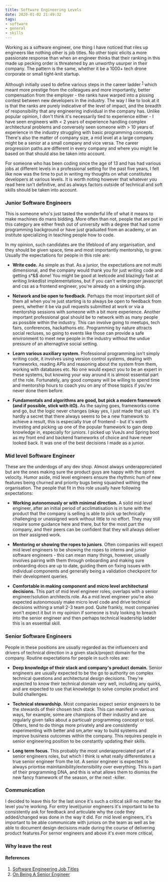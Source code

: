 ```yaml
---
title: Software Engineering Levels
date: 2020-01-02 21:49:32
tags: 
- software
- general
- skills
---
```


Working as a software engineer, one thing I have noticed that riles up engineers like nothing other is job  titles. No other topic elicits a more passionate response than when an engineer thinks that their ranking in this made up pecking order is threatened by an unworthy usurper in their company. The pattern is the same, whether it be a 1000+ tech drone corporate or small tight-knit startup. 

Although initially used to define various steps in the career ladder <sup><a href="https://www.coderhood.com/software-engineering-job-titles/">1</a></sup> which meant more prestige from the colleagues and more importantly, better compensation from the employer - the ranks have warped into a pissing contest between new developers in the industry. The way I like to look at it is that the ranks are purely indicative of the level of impact, and the breadth of responsibility that any engineering individual in the company has. Unlike popular opinion, I don't think it's necessarily tied to experience either - I have seen engineers with < 2 years of experience handling complex architectural problems and conversely seen someone with > 10 years of experience in the industry struggling with basic programming concepts. There's also the matter of company size, a mid level at a large company might be a senior at a small company and vice versa. The career progression paths are different in every company and where you might lie based on that should also be taken into account.

For someone who has been coding since the age of 13 and has had various jobs at different levels in a professional setting for the past five years, I felt like now was the time to put in writing my thoughts on what constitutes developers at various levels. It is worth noting however that whatever you read here isn't definitive, and as always factors outside of technical and soft skills should be taken into account. 


### Junior Software Engineers

This is someone who's just tasted the wonderful life of what it means to make machines do mans bidding. More often than not, people that are put in this category are either fresh out of university with a degree that had some programming background or have just graduated from an academy, or an institute specializing in teaching people how to code.

In my opinion, such candidates are the lifeblood of any organisation, and they should be given space, time and most importantly mentorship, to grow. Usually the expectations for people in this role are:

- **Write code.** As simple as that. As a junior, the expectations are not multi dimensional, and the company would thank you for just writing code and getting s*&$ done! You might be good at leetcode and blazingly fast at writing linkedlist implementations, but if you can't write proper javascript and css as a frontend engineer, you're already on a sinking ship. 

- **Network and be open to feedback.** Perhaps the most important skill of them all when you're just starting is to always be open to feedback from peers, whether it be via pull requests submitted at work or via a mentorship sessions with someone with a bit more experience. Another important professional goal should be to network with as many people as possible within the industry. This can involve going to meetups, tech fairs, conferences, hackathons etc. Programming by nature attracts social recluses, so going to events like those can provide a safe environment to meet new people in the industry without the undue pressure of an alternagtive social setting.
  
- **Learn various auxiliary system.** Professional programming isn't simply writing code, it involves using version control systems, dealing with frameworks, reading APIs and reasoning about the system from them, working with databases etc. No one would expect you to be an expert in these systems, but knowing your way around it is almost essential part of the role. Fortunately, any good company will be willing to spend time and mentorship hours to coach you on any of those topics if you'ev never done them before.

- **Fundamentals and algorithms are good, but pick a modern framework (and if possible, stick with itΩ).** As the saying goes, frameworks come and go, but the logic never changes (okay yes, I just made that up). It's hardly a secret that there always seems to be a new framework to achieve a result, this is especially true of frontend - but it's worth investing and picking up one of the popular framework to gain deep knowledge in, especially for juniors. I picked up VueJs and Spring boot as my front end and backend frameworks of choice and have never looked back. It was one of the best decisions I made as a junior.

### Mid level Software Engineer

These are the underdogs of any dev shop. Almost always underappreciated but are the ones making sure the product guys are happy with the sprint velocity. Humor aside, mid level engineers ensure the rhythmic hum of new features being churned and priority bugs being squashed withing the organisation. The people that fit in this role usually have following expectations:

- **Working autonomously or with minimal direction.** A solid mid level engineer, after an initial period of acclimatisation is in tune with the product that the company is selling is able to pick up technically challenging or unassigned work without little to no effort. They may still require some guidance here and there, but for the most part the company, and their peers can be confident that they will always deliver on their assigned work.  

- **Mentoring or showing the ropes to juniors**. Often companies will expect mid level engineers to be showing the ropes to interns and junior software engineers - this can mean many things, however, usually involves pairing with them through onboarding and making sure onboarding docs are up to date, guiding them on fixing issues with individual components and generally being a validation checkpoint for their development queries.

- **Comfortable in making component and micro level architectural decisions.** This part of mid level engineer roles, overlaps with a senior engineer/solution architects role. As a mid level engineer you're also expected autonomously make micro level code and drive technical decisions withing a small 2-3 team pod. Quite frankly, most companies won't expect it but in my opinion if someone is truly looking to breach into the senior engineer and then perhaps technical leadership ladder this is an essential skill.

### Senior Software Engineers

People in these positions are usually regarded as the influencers and drivers of technical direction in a given stack/project domain for the company. Routine expectations for people in such roles are:

- **Deep knowledge of their stack and company's product domain.** Senior engineers are usually expected to be the go to authority on complex technical questions and architectural design decisions. They're expected to know their technical domain very well, including any quirks, and are expected to use that knowledge to solve complex product and build challenges.

- **Technical stewardship.** Most companies expect senior engineers to be the stewards of their chosen tech stack. This can manifest in various ways, for example, some are champions of their industry and are regularly given talks about a particualr programming concept or tool. Others, tend to do things more privately and are consistently experimenting with better and sm,arter way to build systems and improve business outcomes within the company. This requires people in senior engineering position to be constantly updating their skills.

- **Long term focus.** This probably the most underappreciated part of a senior engineers roles, but which I think is what really differentiates a true senior engineer from the lot. A senior engineer is expected to always priortise mainitainibility/extensibility over everything. This is part of their programming DNA, and this is what allows them to dismiss the new fancy framework of the season, or the next <pick a programming language>-killer. 


### Communication

I decided to leave this for the last since it's such a critical skill no matter the level you're working. For entry level/junior engineers it's important to be to consistently ask for feedback and articulate why the code they added/changed was done in the way it did. For mid level engineers, it's important to be able communicate with  juniors on the team as well as be able to document design decisions made during the course of delivering product features.For sernor engineers and above it's even more critical, 


### Why leave the rest



#### References
1. [Software Engineering Job Titles](https://www.coderhood.com/software-engineering-job-titles/)
2. [On Being A Senior Engineer](https://www.kitchensoap.com/2012/10/25/on-being-a-senior-engineer/)
